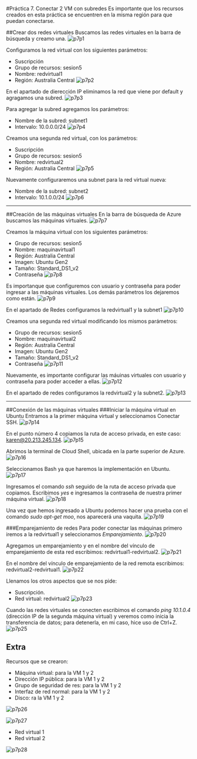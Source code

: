 #Práctica 7. Conectar 2 VM con subredes
Es importante que los recursos creados en esta práctica se encuentren en la misma región para que puedan conectarse.

##Crear dos redes virtuales
Buscamos las redes virtuales en la barra de búsqueda y creamo una.
![p7p1](imagenes\p7p1.png)

Configuramos la red virtual con los siguientes parámetros:
- Suscripción
- Grupo de recursos: sesion5
- Nombre: redvirtual1
- Región: Australia Central
![p7p2](imagenes\p7p2.png)

En el apartado de dierección IP eliminamos la red que viene por default y agragamos una subred.
![p7p3](imagenes\p7p3.png)

Para agregar la subred agregamos los parámetros:
- Nombre de la subred: subnet1
- Intervalo: 10.0.0.0/24
![p7p4](imagenes\p7p4.png)

Creamos una segunda red virtual, con los parámetros:
- Suscripción
- Grupo de recursos: sesion5
- Nombre: redvirtual2
- Región: Australia Central
![p7p5](imagenes\p7p5.png)

Nuevamente configuraremos una subnet para la red virtual nueva:
- Nombre de la subred: subnet2
- Intervalo: 10.1.0.0/24
![p7p6](imagenes\p7p6.png)
-------------------------------------------
##Creación de las máquinas virtuales
En la barra de búsqueda de Azure buscamos las máquinas virtuales.
![p7p7](imagenes\p7p7.png)

Creamos la máquina virtual con los siguientes parámetros:
- Grupo de recursos: sesion5
- Nombre: maquinavirtual1
- Región: Australia Central
- Imagen: Ubuntu Gen2
- Tamaño: Standard_DS1_v2
- Contraseña
![p7p8](imagenes\p7p8.png)

Es importanque que configuremos con usuario y contraseña para poder ingresar a las máquinas virtuales. Los demás parámetros los dejaremos como están.
![p7p9](imagenes\p7p9.png)

En el apartado de Redes configuramos la redvirtual1 y la subnet1
![p7p10](imagenes\p7p10.png)

Creamos una segunda red virtual modificando los mismos parámetros:
- Grupo de recursos: sesion5
- Nombre: maquinavirtual2
- Región: Australia Central
- Imagen: Ubuntu Gen2
- Tamaño: Standard_DS1_v2
- Contraseña
![p7p11](imagenes\p7p11.png)

Nuevamente, es importante configurar las máuinas virtuales con usuario y contraseña para poder acceder a ellas.
![p7p12](imagenes\p7p12.png)

En el apartado de redes configuramos la redvirtual2 y la subnet2.
![p7p13](imagenes\p7p13.png)

----------------------------------
##Conexión de las máquinas virtuales
###Iniciar la máquina virtual en Ubuntu
Entramos a la primer máquina virtual y seleccionamos Conectar SSH.
![p7p14](imagenes\p7p14.png)

En el punto número 4 copiamos la ruta de acceso privada, en este caso: karen@20.213.245.134.
![p7p15](imagenes\p7p15.png)

Abrimos la terminal de Cloud Shell, ubicada en la parte superior de Azure.
![p7p16](imagenes\p7p16.png)

Seleccionamos Bash ya que haremos la implementación en Ubuntu.
![p7p17](imagenes\p7p17.png)

Ingresamos el comando _ssh_ seguido de la ruta de acceso privada que copiamos. Escribimos _yes_ e ingresamos la contraseña de nuestra primer máquina virtual.
![p7p18](imagenes\p7p18.png)

Una vez que hemos ingresado a Ubuntu podemos hacer una prueba con el comando _sudo apt-get moo_, nos aparecerá una vaquita. 
![p7p19](imagenes\p7p19.png)

###Emparejamiento de redes
Para poder conectar las máquinas primero iremos a la redvirtual1 y seleccionamos _Emparejamiento_.
![p7p20](imagenes\p7p20.png)

Agregamos un emparejamiento y en el nombre del vínculo de emparejamiento de esta red escribimos: redvirtual1-redvirtual2.
![p7p21](imagenes\p7p21.png)

En el nombre del vínculo de emparejamiento de la red remota escribimos: redvirtual2-redvirtual1.
![p7p22](imagenes\p7p22.png)

Llenamos los otros aspectos que se nos pide:
- Suscripción.
- Red virtual: redvirtual2
![p7p23](imagenes\p7p23.png)

Cuando las redes virtuales se conecten escribimos el comando _ping 10.1.0.4_ (dirección IP de la segunda máquina virtual) y veremos como inicia la transferencia de datos; para detenerla, en mi caso, hice uso de Ctrl+Z.
![p7p25](imagenes\p7p25.png)

## Extra
Recursos que se crearon:
- Máquina virtual: para la VM 1 y 2
- Dirección IP pública: para la VM 1 y 2
- Grupo de seguridad de res: para la VM 1 y 2
- Interfaz de red normal: para la VM 1 y 2
- Disco: ra la VM 1 y 2

![p7p26](imagenes\p7p26.png)

![p7p27](imagenes\p7p27.png)

- Red virtual 1
- Red virtual 2

![p7p28](imagenes\p7p28.png)